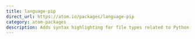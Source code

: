 ```yaml
---
title: language-pip
direct_url: https://atom.io/packages/language-pip
category: atom-packages
description: Adds syntax highlighting for file types related to Python package management
---
```

